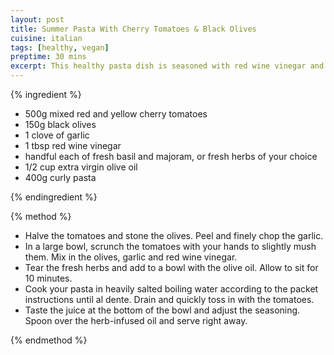 ```yaml
---
layout: post
title: Summer Pasta With Cherry Tomatoes & Black Olives
cuisine: italian
tags: [healthy, vegan]
preptime: 30 mins
excerpt: This healthy pasta dish is seasoned with red wine vinegar and olive oil, tossed with mixed cherry tomatoes, black olives and a herb-infused dressing.
---
```


{% ingredient %}

- 500g mixed red and yellow cherry tomatoes
- 150g black olives
- 1 clove of garlic
- 1 tbsp red wine vinegar
- handful each of fresh basil and majoram, or fresh herbs of your choice
- 1/2 cup extra virgin olive oil
- 400g curly pasta

{% endingredient %}

{% method %}

- Halve the tomatoes and stone the olives. Peel and finely chop the garlic.
- In a large bowl, scrunch the tomatoes with your hands to slightly mush them. Mix in the olives, garlic and red wine vinegar.
- Tear the fresh herbs and add to a bowl with the olive oil. Allow to sit for 10 minutes.
- Cook your pasta in heavily salted boiling water according to the packet instructions until al dente. Drain and quickly toss in with the tomatoes.
- Taste the juice at the bottom of the bowl and adjust the seasoning. Spoon over the herb-infused oil and serve right away.

{% endmethod %}
